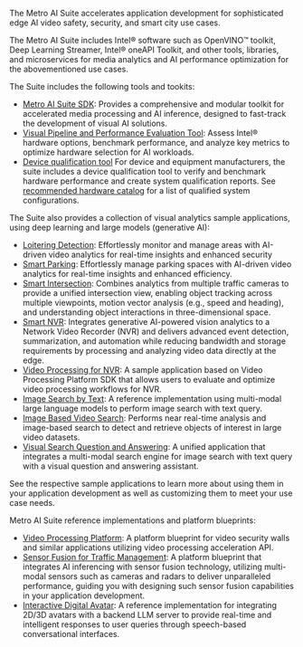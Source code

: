 The Metro AI Suite accelerates application development for sophisticated edge AI video safety, security, and smart city use cases.

The Metro AI Suite includes Intel® software such as OpenVINO&trade; toolkit, Deep Learning Streamer, Intel&reg; oneAPI Toolkit, and other tools, libraries, and microservices for media analytics and AI performance optimization for the abovementioned use cases.  

The Suite includes the following tools and tookits:
- [Metro AI Suite SDK](https://edgesoftwarecatalog.intel.com/details/?microserviceType=recipe&microserviceNameForUrl=metro-ai-suite-sdk-for-software-developers): Provides a comprehensive and modular toolkit for accelerated media processing and AI inference, designed to fast-track the development of visual AI solutions.
- [Visual Pipeline and Performance Evaluation Tool](https://github.com/open-edge-platform/edge-ai-libraries/tree/main/tools/visual-pipeline-and-platform-evaluation-tool): Assess Intel® hardware options, benchmark performance, and analyze key metrics to optimize hardware selection for AI workloads.
- [Device qualification tool](https://edgesoftwarecatalog.intel.com/details/?microserviceType=recipe&microserviceNameForUrl=metro-ai-suite-device-qualification-for-hardware-builder) For device and equipment manufacturers, the suite includes a device qualification tool to verify and benchmark hardware performance and create system qualification reports. See [recommended hardware catalog](https://www.intel.com/content/www/us/en/developer/topic-technology/edge-5g/edge-solutions/hardware.html) for a list of qualified system configurations.


The Suite also provides a collection of visual analytics sample applications, using deep learning and large models (generative AI):
- [Loitering Detection](metro-vision-ai-app-recipe/loitering-detection): Effortlessly monitor and manage areas with AI-driven video analytics for real-time insights and enhanced security
- [Smart Parking](metro-vision-ai-app-recipe/smart-parking/): Effortlessly manage parking spaces with AI-driven video analytics for real-time insights and enhanced efficiency.
- [Smart Intersection](metro-vision-ai-app-recipe/smart-intersection): Combines analytics from multiple traffic cameras to provide a unified intersection view, enabling object tracking across multiple viewpoints, motion vector analysis (e.g., speed and heading), and understanding object interactions in three-dimensional space.
- [Smart NVR](smart-nvr): Integrates generative AI-powered vision analytics to a Network Video Recorder (NVR) and delivers advanced event detection, summarization, and automation while reducing bandwidth and storage requirements by processing and analyzing video data directly at the edge.
- [Video Processing for NVR](video-processing-for-nvr): A sample application based on Video Processing Platform SDK that allows users to evaluate and optimize video processing workflows for NVR.
- [Image Search by Text](https://edgesoftwarecatalog.intel.com/details/?microserviceType=recipe&microserviceNameForUrl=metro-ai-suite-image-search-by-text): A reference implementation using multi-modal large language models to perform image search with text query.
- [Image Based Video Search](image-based-video-search): Performs near real-time analysis and image-based search to detect and retrieve objects of interest in large video datasets.
- [Visual Search Question and Answering](visual-search-question-and-answering): A unified application that integrates a multi-modal search engine for image search with text query with a visual question and answering assistant.

See the respective sample applications to learn more about using them in your application development as well as customizing them to meet your use case needs.

Metro AI Suite reference implementations and platform blueprints:
- [Video Processing Platform](https://edgesoftwarecatalog.intel.com/details/?microserviceType=recipe&microserviceNameForUrl=metro-ai-suite-video-processing-software-development-kit): A platform blueprint for video security walls and similar applications utilizing video processing acceleration API.
- [Sensor Fusion for Traffic Management](sensor-fusion-for-traffic-management): A platform blueprint that integrates AI inferencing with sensor fusion technology, utilizing multi-modal sensors such as cameras and radars to deliver unparalleled performance, guiding you with designing such sensor fusion capabilities in your application development.
- [Interactive Digital Avatar](interactive-digital-avatar): A reference implementation for integrating 2D/3D avatars with a backend LLM server to provide real-time and intelligent responses to user queries through speech-based conversational interfaces.
